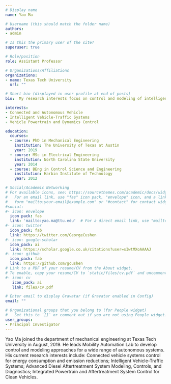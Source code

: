 ```yaml
---
# Display name
name: Yao Ma

# Username (this should match the folder name)
authors:
- admin

# Is this the primary user of the site?
superuser: true

# Role/position
role: Assistant Professor

# Organizations/Affiliations
organizations:
- name: Texas Tech University
  url: ""

# Short bio (displayed in user profile at end of posts)
bio:  My research interests focus on control and modeling of intelligent vehicle systems for improvement of efficiency, mobility, and safety.

interests:
- Connected and Autonomous Vehicle
- Intelligent Vehicle-Traffic Systems
- Vehicle Powertrain and Dynamics Control

education:
  courses:
  - course: PhD in Mechanical Engineering
    institution: The University of Texas at Austin
    year: 2019
  - course: MSc in Electrical Engineering
    institution: North Carolina State University
    year: 2014
  - course: BEng in Control Science and Engineering
    institution: Harbin Institute of Technology
    year: 2012

# Social/Academic Networking
# For available icons, see: https://sourcethemes.com/academic/docs/widgets/#icons
#   For an email link, use "fas" icon pack, "envelope" icon, and a link in the
#   form "mailto:your-email@example.com" or "#contact" for contact widget.
#social:
#- icon: envelope
  icon pack: fas
  link: 'mailto:yao.ma@ttu.edu'  # For a direct email link, use "mailto:test@example.org".
#- icon: twitter
  icon_pack: fab
  link: https://twitter.com/GeorgeCushen
#- icon: google-scholar
  icon_pack: ai
  link: https://scholar.google.co.uk/citations?user=sIwtMXoAAAAJ
#- icon: github
  icon_pack: fab
  link: https://github.com/gcushen
# Link to a PDF of your resume/CV from the About widget.
# To enable, copy your resume/CV to `static/files/cv.pdf` and uncomment the lines below.  
#- icon: cv
   icon_pack: ai
   link: files/cv.pdf

# Enter email to display Gravatar (if Gravatar enabled in Config)
email: ""

# Organizational groups that you belong to (for People widget)
#   Set this to `[]` or comment out if you are not using People widget.  
user_groups:
- Principal Investigator
---
```


Yao Ma joined the department of mechanical engineering at Texas Tech University in August, 2019. He leads Mobility Automation Lab to develop control and modeling approaches for a wide range of autonomous systems. His current research interests include: Connected vehicle systems control for energy consumption and emission reductions; Intelligent Vehicle-Traffic Systems; Advanced Diesel Aftertreatment System Modeling, Controls, and Diagnostics; Integrated Powertrain and Aftertreatment System Control for Clean Vehicles.
